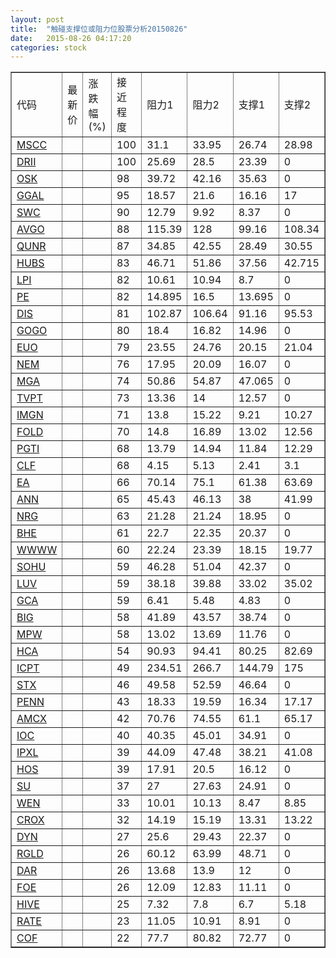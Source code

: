 ```yaml
---
layout: post
title:  "触碰支撑位或阻力位股票分析20150826"
date:   2015-08-26 04:17:20
categories: stock
---
```

<script type="text/javascript">
var stockList = []
stockList.push('gb_mscc');
stockList.push('gb_drii');
stockList.push('gb_osk');
stockList.push('gb_ggal');
stockList.push('gb_swc');
stockList.push('gb_avgo');
stockList.push('gb_qunr');
stockList.push('gb_hubs');
stockList.push('gb_lpi');
stockList.push('gb_pe');
stockList.push('gb_dis');
stockList.push('gb_gogo');
stockList.push('gb_euo');
stockList.push('gb_nem');
stockList.push('gb_mga');
stockList.push('gb_tvpt');
stockList.push('gb_imgn');
stockList.push('gb_fold');
stockList.push('gb_pgti');
stockList.push('gb_clf');
stockList.push('gb_ea');
stockList.push('gb_ann');
stockList.push('gb_nrg');
stockList.push('gb_bhe');
stockList.push('gb_wwww');
stockList.push('gb_sohu');
stockList.push('gb_luv');
stockList.push('gb_gca');
stockList.push('gb_big');
stockList.push('gb_mpw');
stockList.push('gb_hca');
stockList.push('gb_icpt');
stockList.push('gb_stx');
stockList.push('gb_penn');
stockList.push('gb_amcx');
stockList.push('gb_ioc');
stockList.push('gb_ipxl');
stockList.push('gb_hos');
stockList.push('gb_su');
stockList.push('gb_wen');
stockList.push('gb_crox');
stockList.push('gb_dyn');
stockList.push('gb_rgld');
stockList.push('gb_dar');
stockList.push('gb_foe');
stockList.push('gb_hive');
stockList.push('gb_rate');
stockList.push('gb_cof');
</script>
<table border="1">
 <tr>
 <td>代码</td>
 <td>最新价</td>
 <td>涨跌幅(%)</td>
 <td>接近程度</td>
 <td>阻力1</td>
 <td>阻力2</td>
 <td>支撑1</td>
 <td>支撑2</td>
</tr>
  <tr id="mscc" class="green">
  <td><a href="http://stock.finance.sina.com.cn/usstock/quotes/MSCC.html" target="_blank">MSCC</a></td><td></td><td></td><td>100</td><td>31.1</td><td>33.95</td><td>26.74</td><td>28.98</td></tr>
  <tr id="drii" class="red">
  <td><a href="http://stock.finance.sina.com.cn/usstock/quotes/DRII.html" target="_blank">DRII</a></td><td></td><td></td><td>100</td><td>25.69</td><td>28.5</td><td>23.39</td><td>0</td></tr>
  <tr id="osk" class="red">
  <td><a href="http://stock.finance.sina.com.cn/usstock/quotes/OSK.html" target="_blank">OSK</a></td><td></td><td></td><td>98</td><td>39.72</td><td>42.16</td><td>35.63</td><td>0</td></tr>
  <tr id="ggal" class="red">
  <td><a href="http://stock.finance.sina.com.cn/usstock/quotes/GGAL.html" target="_blank">GGAL</a></td><td></td><td></td><td>95</td><td>18.57</td><td>21.6</td><td>16.16</td><td>17</td></tr>
  <tr id="swc" class="red">
  <td><a href="http://stock.finance.sina.com.cn/usstock/quotes/SWC.html" target="_blank">SWC</a></td><td></td><td></td><td>90</td><td>12.79</td><td>9.92</td><td>8.37</td><td>0</td></tr>
  <tr id="avgo" class="green">
  <td><a href="http://stock.finance.sina.com.cn/usstock/quotes/AVGO.html" target="_blank">AVGO</a></td><td></td><td></td><td>88</td><td>115.39</td><td>128</td><td>99.16</td><td>108.34</td></tr>
  <tr id="qunr" class="green">
  <td><a href="http://stock.finance.sina.com.cn/usstock/quotes/QUNR.html" target="_blank">QUNR</a></td><td></td><td></td><td>87</td><td>34.85</td><td>42.55</td><td>28.49</td><td>30.55</td></tr>
  <tr id="hubs" class="green">
  <td><a href="http://stock.finance.sina.com.cn/usstock/quotes/HUBS.html" target="_blank">HUBS</a></td><td></td><td></td><td>83</td><td>46.71</td><td>51.86</td><td>37.56</td><td>42.715</td></tr>
  <tr id="lpi" class="red">
  <td><a href="http://stock.finance.sina.com.cn/usstock/quotes/LPI.html" target="_blank">LPI</a></td><td></td><td></td><td>82</td><td>10.61</td><td>10.94</td><td>8.7</td><td>0</td></tr>
  <tr id="pe" class="green">
  <td><a href="http://stock.finance.sina.com.cn/usstock/quotes/PE.html" target="_blank">PE</a></td><td></td><td></td><td>82</td><td>14.895</td><td>16.5</td><td>13.695</td><td>0</td></tr>
  <tr id="dis" class="green">
  <td><a href="http://stock.finance.sina.com.cn/usstock/quotes/DIS.html" target="_blank">DIS</a></td><td></td><td></td><td>81</td><td>102.87</td><td>106.64</td><td>91.16</td><td>95.53</td></tr>
  <tr id="gogo" class="green">
  <td><a href="http://stock.finance.sina.com.cn/usstock/quotes/GOGO.html" target="_blank">GOGO</a></td><td></td><td></td><td>80</td><td>18.4</td><td>16.82</td><td>14.96</td><td>0</td></tr>
  <tr id="euo" class="red">
  <td><a href="http://stock.finance.sina.com.cn/usstock/quotes/EUO.html" target="_blank">EUO</a></td><td></td><td></td><td>79</td><td>23.55</td><td>24.76</td><td>20.15</td><td>21.04</td></tr>
  <tr id="nem" class="green">
  <td><a href="http://stock.finance.sina.com.cn/usstock/quotes/NEM.html" target="_blank">NEM</a></td><td></td><td></td><td>76</td><td>17.95</td><td>20.09</td><td>16.07</td><td>0</td></tr>
  <tr id="mga" class="green">
  <td><a href="http://stock.finance.sina.com.cn/usstock/quotes/MGA.html" target="_blank">MGA</a></td><td></td><td></td><td>74</td><td>50.86</td><td>54.87</td><td>47.065</td><td>0</td></tr>
  <tr id="tvpt" class="green">
  <td><a href="http://stock.finance.sina.com.cn/usstock/quotes/TVPT.html" target="_blank">TVPT</a></td><td></td><td></td><td>73</td><td>13.36</td><td>14</td><td>12.57</td><td>0</td></tr>
  <tr id="imgn" class="red">
  <td><a href="http://stock.finance.sina.com.cn/usstock/quotes/IMGN.html" target="_blank">IMGN</a></td><td></td><td></td><td>71</td><td>13.8</td><td>15.22</td><td>9.21</td><td>10.27</td></tr>
  <tr id="fold" class="green">
  <td><a href="http://stock.finance.sina.com.cn/usstock/quotes/FOLD.html" target="_blank">FOLD</a></td><td></td><td></td><td>70</td><td>14.8</td><td>16.89</td><td>13.02</td><td>12.56</td></tr>
  <tr id="pgti" class="green">
  <td><a href="http://stock.finance.sina.com.cn/usstock/quotes/PGTI.html" target="_blank">PGTI</a></td><td></td><td></td><td>68</td><td>13.79</td><td>14.94</td><td>11.84</td><td>12.29</td></tr>
  <tr id="clf" class="green">
  <td><a href="http://stock.finance.sina.com.cn/usstock/quotes/CLF.html" target="_blank">CLF</a></td><td></td><td></td><td>68</td><td>4.15</td><td>5.13</td><td>2.41</td><td>3.1</td></tr>
  <tr id="ea" class="green">
  <td><a href="http://stock.finance.sina.com.cn/usstock/quotes/EA.html" target="_blank">EA</a></td><td></td><td></td><td>66</td><td>70.14</td><td>75.1</td><td>61.38</td><td>63.69</td></tr>
  <tr id="ann" class="red">
  <td><a href="http://stock.finance.sina.com.cn/usstock/quotes/ANN.html" target="_blank">ANN</a></td><td></td><td></td><td>65</td><td>45.43</td><td>46.13</td><td>38</td><td>41.99</td></tr>
  <tr id="nrg" class="green">
  <td><a href="http://stock.finance.sina.com.cn/usstock/quotes/NRG.html" target="_blank">NRG</a></td><td></td><td></td><td>63</td><td>21.28</td><td>21.24</td><td>18.95</td><td>0</td></tr>
  <tr id="bhe" class="green">
  <td><a href="http://stock.finance.sina.com.cn/usstock/quotes/BHE.html" target="_blank">BHE</a></td><td></td><td></td><td>61</td><td>22.7</td><td>22.35</td><td>20.37</td><td>0</td></tr>
  <tr id="wwww" class="red">
  <td><a href="http://stock.finance.sina.com.cn/usstock/quotes/WWWW.html" target="_blank">WWWW</a></td><td></td><td></td><td>60</td><td>22.24</td><td>23.39</td><td>18.15</td><td>19.77</td></tr>
  <tr id="sohu" class="red">
  <td><a href="http://stock.finance.sina.com.cn/usstock/quotes/SOHU.html" target="_blank">SOHU</a></td><td></td><td></td><td>59</td><td>46.28</td><td>51.04</td><td>42.37</td><td>0</td></tr>
  <tr id="luv" class="red">
  <td><a href="http://stock.finance.sina.com.cn/usstock/quotes/LUV.html" target="_blank">LUV</a></td><td></td><td></td><td>59</td><td>38.18</td><td>39.88</td><td>33.02</td><td>35.02</td></tr>
  <tr id="gca" class="green">
  <td><a href="http://stock.finance.sina.com.cn/usstock/quotes/GCA.html" target="_blank">GCA</a></td><td></td><td></td><td>59</td><td>6.41</td><td>5.48</td><td>4.83</td><td>0</td></tr>
  <tr id="big" class="red">
  <td><a href="http://stock.finance.sina.com.cn/usstock/quotes/BIG.html" target="_blank">BIG</a></td><td></td><td></td><td>58</td><td>41.89</td><td>43.57</td><td>38.74</td><td>0</td></tr>
  <tr id="mpw" class="green">
  <td><a href="http://stock.finance.sina.com.cn/usstock/quotes/MPW.html" target="_blank">MPW</a></td><td></td><td></td><td>58</td><td>13.02</td><td>13.69</td><td>11.76</td><td>0</td></tr>
  <tr id="hca" class="green">
  <td><a href="http://stock.finance.sina.com.cn/usstock/quotes/HCA.html" target="_blank">HCA</a></td><td></td><td></td><td>54</td><td>90.93</td><td>94.41</td><td>80.25</td><td>82.69</td></tr>
  <tr id="icpt" class="green">
  <td><a href="http://stock.finance.sina.com.cn/usstock/quotes/ICPT.html" target="_blank">ICPT</a></td><td></td><td></td><td>49</td><td>234.51</td><td>266.7</td><td>144.79</td><td>175</td></tr>
  <tr id="stx" class="red">
  <td><a href="http://stock.finance.sina.com.cn/usstock/quotes/STX.html" target="_blank">STX</a></td><td></td><td></td><td>46</td><td>49.58</td><td>52.59</td><td>46.64</td><td>0</td></tr>
  <tr id="penn" class="green">
  <td><a href="http://stock.finance.sina.com.cn/usstock/quotes/PENN.html" target="_blank">PENN</a></td><td></td><td></td><td>43</td><td>18.33</td><td>19.59</td><td>16.34</td><td>17.17</td></tr>
  <tr id="amcx" class="red">
  <td><a href="http://stock.finance.sina.com.cn/usstock/quotes/AMCX.html" target="_blank">AMCX</a></td><td></td><td></td><td>42</td><td>70.76</td><td>74.55</td><td>61.1</td><td>65.17</td></tr>
  <tr id="ioc" class="green">
  <td><a href="http://stock.finance.sina.com.cn/usstock/quotes/IOC.html" target="_blank">IOC</a></td><td></td><td></td><td>40</td><td>40.35</td><td>45.01</td><td>34.91</td><td>0</td></tr>
  <tr id="ipxl" class="green">
  <td><a href="http://stock.finance.sina.com.cn/usstock/quotes/IPXL.html" target="_blank">IPXL</a></td><td></td><td></td><td>39</td><td>44.09</td><td>47.48</td><td>38.21</td><td>41.08</td></tr>
  <tr id="hos" class="green">
  <td><a href="http://stock.finance.sina.com.cn/usstock/quotes/HOS.html" target="_blank">HOS</a></td><td></td><td></td><td>39</td><td>17.91</td><td>20.5</td><td>16.12</td><td>0</td></tr>
  <tr id="su" class="green">
  <td><a href="http://stock.finance.sina.com.cn/usstock/quotes/SU.html" target="_blank">SU</a></td><td></td><td></td><td>37</td><td>27</td><td>27.63</td><td>24.91</td><td>0</td></tr>
  <tr id="wen" class="green">
  <td><a href="http://stock.finance.sina.com.cn/usstock/quotes/WEN.html" target="_blank">WEN</a></td><td></td><td></td><td>33</td><td>10.01</td><td>10.13</td><td>8.47</td><td>8.85</td></tr>
  <tr id="crox" class="green">
  <td><a href="http://stock.finance.sina.com.cn/usstock/quotes/CROX.html" target="_blank">CROX</a></td><td></td><td></td><td>32</td><td>14.19</td><td>15.19</td><td>13.31</td><td>13.22</td></tr>
  <tr id="dyn" class="red">
  <td><a href="http://stock.finance.sina.com.cn/usstock/quotes/DYN.html" target="_blank">DYN</a></td><td></td><td></td><td>27</td><td>25.6</td><td>29.43</td><td>22.37</td><td>0</td></tr>
  <tr id="rgld" class="green">
  <td><a href="http://stock.finance.sina.com.cn/usstock/quotes/RGLD.html" target="_blank">RGLD</a></td><td></td><td></td><td>26</td><td>60.12</td><td>63.99</td><td>48.71</td><td>0</td></tr>
  <tr id="dar" class="green">
  <td><a href="http://stock.finance.sina.com.cn/usstock/quotes/DAR.html" target="_blank">DAR</a></td><td></td><td></td><td>26</td><td>13.68</td><td>13.9</td><td>12</td><td>0</td></tr>
  <tr id="foe" class="red">
  <td><a href="http://stock.finance.sina.com.cn/usstock/quotes/FOE.html" target="_blank">FOE</a></td><td></td><td></td><td>26</td><td>12.09</td><td>12.83</td><td>11.11</td><td>0</td></tr>
  <tr id="hive" class="green">
  <td><a href="http://stock.finance.sina.com.cn/usstock/quotes/HIVE.html" target="_blank">HIVE</a></td><td></td><td></td><td>25</td><td>7.32</td><td>7.8</td><td>6.7</td><td>5.18</td></tr>
  <tr id="rate" class="green">
  <td><a href="http://stock.finance.sina.com.cn/usstock/quotes/RATE.html" target="_blank">RATE</a></td><td></td><td></td><td>23</td><td>11.05</td><td>10.91</td><td>8.91</td><td>0</td></tr>
  <tr id="cof" class="green">
  <td><a href="http://stock.finance.sina.com.cn/usstock/quotes/COF.html" target="_blank">COF</a></td><td></td><td></td><td>22</td><td>77.7</td><td>80.82</td><td>72.77</td><td>0</td></tr>
</table>
